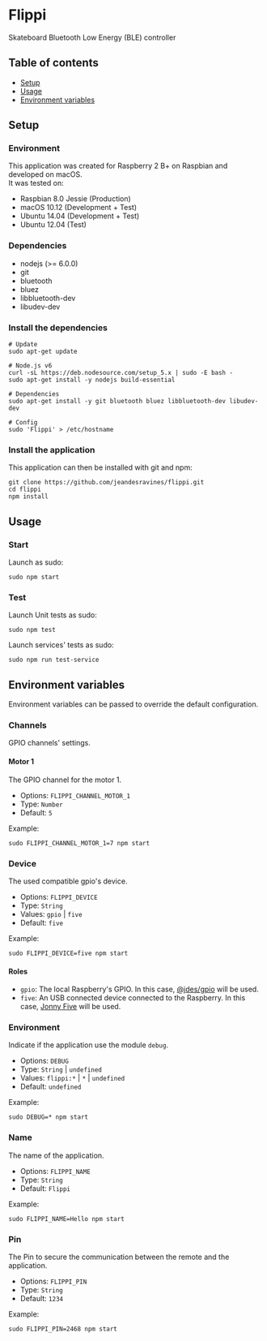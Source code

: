 # Flippi

Skateboard Bluetooth Low Energy (BLE) controller


## Table of contents

* [Setup](#setup)
* [Usage](#usage)
* [Environment variables](#environment-variables)


## Setup

### Environment

This application was created for Raspberry 2 B+ on Raspbian and developed on macOS.  
It was tested on:
- Raspbian 8.0 Jessie (Production)
- macOS 10.12 (Development + Test)
- Ubuntu 14.04 (Development + Test)
- Ubuntu 12.04 (Test)

### Dependencies

- nodejs (>= 6.0.0)
- git
- bluetooth
- bluez
- libbluetooth-dev
- libudev-dev

### Install the dependencies

```shell
# Update
sudo apt-get update

# Node.js v6
curl -sL https://deb.nodesource.com/setup_5.x | sudo -E bash -
sudo apt-get install -y nodejs build-essential

# Dependencies
sudo apt-get install -y git bluetooth bluez libbluetooth-dev libudev-dev

# Config
sudo 'Flippi' > /etc/hostname
```

### Install the application

This application can then be installed with git and npm:
```shell
git clone https://github.com/jeandesravines/flippi.git
cd flippi
npm install
```


## Usage

### Start

Launch as sudo:

```shell
sudo npm start
```

### Test

Launch Unit tests as sudo:

```shell
sudo npm test
```

Launch services' tests as sudo:

```shell
sudo npm run test-service
```
 

## Environment variables

Environment variables can be passed to override the default configuration.

### Channels

GPIO channels' settings.

#### Motor 1

The GPIO channel for the motor 1.

- Options: `FLIPPI_CHANNEL_MOTOR_1`
- Type: `Number`
- Default: `5`

Example: 

```shell
sudo FLIPPI_CHANNEL_MOTOR_1=7 npm start
```

### Device

The used compatible gpio's device.  

- Options: `FLIPPI_DEVICE`
- Type: `String`
- Values: `gpio` | `five`
- Default: `five`

Example: 

```shell
sudo FLIPPI_DEVICE=five npm start
```

#### Roles

- `gpio`: The local Raspberry's GPIO.  In this case, [@jdes/gpio](https://github.com/jeandesravines/gpio) will be used.
- `five`: An USB connected device connected to the Raspberry. In this case, [Jonny Five](http://johnny-five.io/) will be used.


### Environment

Indicate if the application use the module `debug`.

- Options: `DEBUG`
- Type: `String` | `undefined`
- Values: `flippi:*` | `*` | `undefined`
- Default: `undefined`

Example: 

```shell
sudo DEBUG=* npm start
```

### Name

The name of the application.

- Options: `FLIPPI_NAME`
- Type: `String`
- Default: `Flippi`

Example: 

```shell
sudo FLIPPI_NAME=Hello npm start
```

### Pin

The Pin to secure the communication between the remote and the application.

- Options: `FLIPPI_PIN`
- Type: `String`
- Default: `1234`

Example: 

```shell
sudo FLIPPI_PIN=2468 npm start
```
